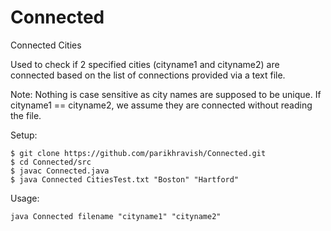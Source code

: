 # Connected
Connected Cities

Used to check if 2 specified cities (cityname1 and cityname2) are connected based on the list of connections provided via
a text file.

Note: Nothing is case sensitive as city names are supposed to be unique.
      If cityname1 == cityname2, we assume they are connected without reading the file.

Setup:
```
$ git clone https://github.com/parikhravish/Connected.git
$ cd Connected/src
$ javac Connected.java
$ java Connected CitiesTest.txt "Boston" "Hartford"
```
Usage:
```
java Connected filename "cityname1" "cityname2" 
```